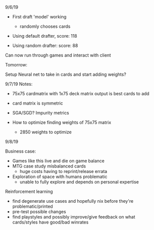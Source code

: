 9/6/19

* First draft 'model' working
    * randomly chooses cards

* Using default drafter, score: 118
* Using random drafter: score: 88

Can now run through games and interact with client

Tomorrow:

Setup Neural net to take in cards and start adding weights?

9/7/19
Notes:
* 75x75 cardmatrix with 1x75 deck matrix output is best cards to add

* card matrix is symmetric
* SGA/SGD? Impurity metrics
* How to optimize finding weights of 75x75 matrix
    * 2850 weights to optimize
    

9/8/19

Business case:
* Games like this live and die on game balance
* MTG case study misbalanced cards
    * huge costs having to reprint/release errata
* Exploration of space with humans problematic
    * unable to fully explore and depends on personal expertise
    
Reinforcement learning
* find degenerate use cases and hopefully nix before they're problematic/printed
* pre-test possible changes
* find playstyles and possibly improve/give feedback on what cards/styles have good/bad winrates
